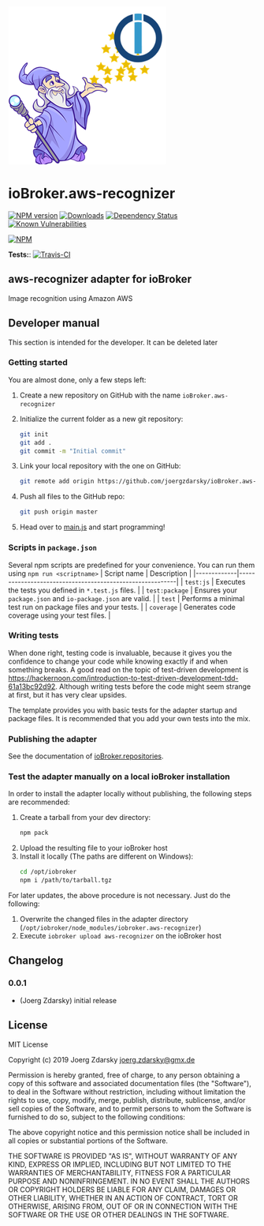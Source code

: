 ![Logo](admin/aws-recognizer.png)
# ioBroker.aws-recognizer

[![NPM version](http://img.shields.io/npm/v/iobroker.aws-recognizer.svg)](https://www.npmjs.com/package/iobroker.aws-recognizer)
[![Downloads](https://img.shields.io/npm/dm/iobroker.aws-recognizer.svg)](https://www.npmjs.com/package/iobroker.aws-recognizer)
[![Dependency Status](https://img.shields.io/david/joergzdarsky/iobroker.aws-recognizer.svg)](https://david-dm.org/joergzdarsky/iobroker.aws-recognizer)
[![Known Vulnerabilities](https://snyk.io/test/github/joergzdarsky/ioBroker.aws-recognizer/badge.svg)](https://snyk.io/test/github/joergzdarsky/ioBroker.aws-recognizer)

[![NPM](https://nodei.co/npm/iobroker.aws-recognizer.png?downloads=true)](https://nodei.co/npm/iobroker.aws-recognizer/)

**Tests:**: [![Travis-CI](http://img.shields.io/travis/joergzdarsky/ioBroker.aws-recognizer/master.svg)](https://travis-ci.org/joergzdarsky/ioBroker.aws-recognizer)

## aws-recognizer adapter for ioBroker

Image recognition using Amazon AWS

## Developer manual
This section is intended for the developer. It can be deleted later

### Getting started

You are almost done, only a few steps left:
1. Create a new repository on GitHub with the name `ioBroker.aws-recognizer`
1. Initialize the current folder as a new git repository:  
	```bash
	git init
	git add .
	git commit -m "Initial commit"
	```
1. Link your local repository with the one on GitHub:  
	```bash
	git remote add origin https://github.com/joergzdarsky/ioBroker.aws-recognizer
	```

1. Push all files to the GitHub repo:  
	```bash
	git push origin master
	```
1. Head over to [main.js](main.js) and start programming!

### Scripts in `package.json`
Several npm scripts are predefined for your convenience. You can run them using `npm run <scriptname>`
| Script name | Description                                              |
|-------------|----------------------------------------------------------|
| `test:js`   | Executes the tests you defined in `*.test.js` files.     |
| `test:package`    | Ensures your `package.json` and `io-package.json` are valid. |
| `test` | Performs a minimal test run on package files and your tests. |
| `coverage` | Generates code coverage using your test files. |

### Writing tests
When done right, testing code is invaluable, because it gives you the 
confidence to change your code while knowing exactly if and when 
something breaks. A good read on the topic of test-driven development 
is https://hackernoon.com/introduction-to-test-driven-development-tdd-61a13bc92d92. 
Although writing tests before the code might seem strange at first, but it has very 
clear upsides.

The template provides you with basic tests for the adapter startup and package files.
It is recommended that you add your own tests into the mix.

### Publishing the adapter
See the documentation of [ioBroker.repositories](https://github.com/ioBroker/ioBroker.repositories#requirements-for-adapter-to-get-added-to-the-latest-repository).

### Test the adapter manually on a local ioBroker installation
In order to install the adapter locally without publishing, the following steps are recommended:
1. Create a tarball from your dev directory:  
	```bash
	npm pack
	```
1. Upload the resulting file to your ioBroker host
1. Install it locally (The paths are different on Windows):
	```bash
	cd /opt/iobroker
	npm i /path/to/tarball.tgz
	```

For later updates, the above procedure is not necessary. Just do the following:
1. Overwrite the changed files in the adapter directory (`/opt/iobroker/node_modules/iobroker.aws-recognizer`)
1. Execute `iobroker upload aws-recognizer` on the ioBroker host

## Changelog

### 0.0.1
* (Joerg Zdarsky) initial release

## License
MIT License

Copyright (c) 2019 Joerg Zdarsky <joerg.zdarsky@gmx.de>

Permission is hereby granted, free of charge, to any person obtaining a copy
of this software and associated documentation files (the "Software"), to deal
in the Software without restriction, including without limitation the rights
to use, copy, modify, merge, publish, distribute, sublicense, and/or sell
copies of the Software, and to permit persons to whom the Software is
furnished to do so, subject to the following conditions:

The above copyright notice and this permission notice shall be included in all
copies or substantial portions of the Software.

THE SOFTWARE IS PROVIDED "AS IS", WITHOUT WARRANTY OF ANY KIND, EXPRESS OR
IMPLIED, INCLUDING BUT NOT LIMITED TO THE WARRANTIES OF MERCHANTABILITY,
FITNESS FOR A PARTICULAR PURPOSE AND NONINFRINGEMENT. IN NO EVENT SHALL THE
AUTHORS OR COPYRIGHT HOLDERS BE LIABLE FOR ANY CLAIM, DAMAGES OR OTHER
LIABILITY, WHETHER IN AN ACTION OF CONTRACT, TORT OR OTHERWISE, ARISING FROM,
OUT OF OR IN CONNECTION WITH THE SOFTWARE OR THE USE OR OTHER DEALINGS IN THE
SOFTWARE.